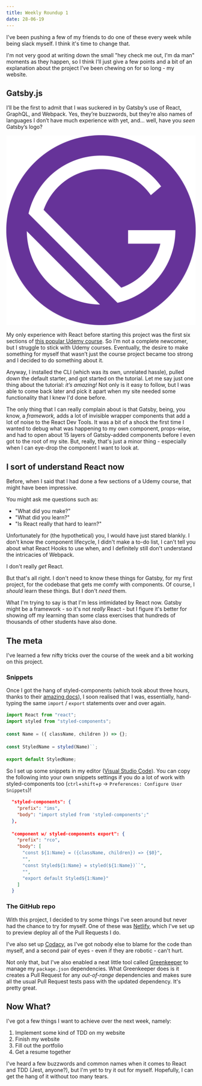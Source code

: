 ```yaml
---
title: Weekly Roundup 1
date: 28-06-19
---
```


I've been pushing a few of my friends to do one of these every week while being slack myself. I think it's time to change that.

I'm not very good at writing down the small "hey check me out, I'm da man" moments as they happen, so I think I’ll just give a few points and a bit of an explanation about the project I’ve been chewing on for so long - my website.

## Gatsby.js

I’ll be the first to admit that I was suckered in by Gatsby’s use of React, GraphQL, and Webpack. Yes, they’re buzzwords, but they’re also names of languages I don’t have much experience with yet, and… well, have you _seen_ Gatsby’s logo?

![Gatsby's killer-stylish logo](../../images/gatsby-icon.png)

My only experience with React before starting this project was the first six sections of [this popular Udemy course](https://www.udemy.com/react-the-complete-guide-incl-redux/). So I’m not a complete newcomer, but I struggle to stick with Udemy courses. Eventually, the desire to make something for myself that wasn’t just the course project became too strong and I decided to do something about it.

Anyway, I installed the CLI (which was its own, unrelated hassle), pulled down the default starter, and got started on the tutorial. Let me say just one thing about the tutorial: _it’s amazing!_ Not only is it easy to follow, but I was able to come back later and pick it apart when my site needed some functionality that I knew I'd done before.

The only thing that I can really complain about is that Gatsby, being, you know, a _framework,_ adds a lot of invisible wrapper components that add a lot of noise to the React Dev Tools. It was a bit of a shock the first time I wanted to debug what was happening to my own component, props-wise, and had to open about 15 layers of Gatsby-added components before I even got to the root of my site. But, really, that's just a minor thing - especially when I can eye-drop the component I want to look at.

## I sort of understand React now

Before, when I said that I had done a few sections of a Udemy course, that might have been impressive.

You might ask me questions such as:

- "What did you make?"
- "What did you learn?"
- "Is React really that hard to learn?"

Unfortunately for (the hypothetical) you, I would have just stared blankly. I don't know the component lifecycle, I didn't make a to-do list, I can't tell you about what React Hooks to use when, and I definitely still don't understand the intricacies of Webpack.

I don't really _get_ React.

But that's all right. I don't need to know these things for Gatsby, for my first project, for the codebase that gets me comfy with components. Of course, I _should_ learn these things. But I don't _need_ them.

What I'm trying to say is that I'm less intimidated by React now. Gatsby might be a framework - so it's not _really_ React - but I figure it's better for showing off my learning than some class exercises that hundreds of thousands of other students have also done.

## The meta

I've learned a few nifty tricks over the course of the week and a bit working on this project.

### Snippets

Once I got the hang of styled-components (which took about three hours, thanks to their [amazing docs](https://www.styled-components.com/docs/basics#getting-started)), I soon realised that I was, essentially, hand-typing the same `import` / `export` statements over and over again.

```javascript
import React from "react";
import styled from "styled-components";

const Name = ({ className, children }) => {};

const StyledName = styled(Name)``;

export default StyledName;
```

So I set up some snippets in my editor ([Visual Studio Code](https://code.visualstudio.com/)). You can copy the following into your own snippets settings if you do a lot of work with styled-components too (`ctrl`+`shift`+`p` -> `Preferences: Configure User Snippets`)!

```json
  "styled-components": {
    "prefix": "ims",
    "body": "import styled from 'styled-components';"
  },

  "component w/ styled-components export": {
    "prefix": "rco",
    "body": [
      "const ${1:Name} = ({className, children}) => {$0}",
      "",
      "const Styled${1:Name} = styled(${1:Name})``",
      "",
      "export default Styled${1:Name}"
    ]
  }
```

### The GitHub repo

With this project, I decided to try some things I've seen around but never had the chance to try for myself. One of these was [Netlify](https://www.netlify.com/), which I've set up to preview deploy all of the Pull Requests I do.

I've also set up [Codacy](https://app.codacy.com/project/by-k4y4k/by-k4y4k.github.io/dashboard), as I've got nobody else to blame for the code than myself, and a second pair of eyes - even if they are robotic - can't hurt.

Not only that, but I've also enabled a neat little tool called [Greenkeeper](https://greenkeeper.io) to manage my `package.json` dependencies. What Greenkeeper does is it creates a Pull Request for any _out-of-range_ dependencies and makes sure all the usual Pull Request tests pass with the updated dependency. It's pretty great.

## Now What?

I've got a few things I want to achieve over the next week, namely:

1. Implement some kind of TDD on my website
2. Finish my website
3. Fill out the portfolio
4. Get a resume together

I've heard a few buzzwords and common names when it comes to React and TDD (Jest, anyone?), but I'm yet to try it out for myself. Hopefully, I can get the hang of it without too many tears.
